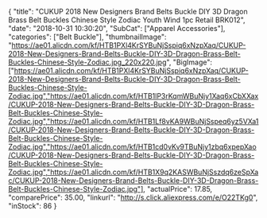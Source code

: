 {
	"title": "CUKUP 2018 New Designers Brand Belts Buckle DIY 3D Dragon Brass Belt Buckles Chinese Style Zodiac Youth Wind 1pc Retail BRK012",
	"date": "2018-10-31 10:30:20",
	"SubCat": ["Apparel Accessories"],
	"categories": ["Belt Buckle"],
	"thumbnailImage": "https://ae01.alicdn.com/kf/HTB1PXl4KrSYBuNjSspiq6xNzpXaq/CUKUP-2018-New-Designers-Brand-Belts-Buckle-DIY-3D-Dragon-Brass-Belt-Buckles-Chinese-Style-Zodiac.jpg_220x220.jpg",
	"BigImage": ["https://ae01.alicdn.com/kf/HTB1PXl4KrSYBuNjSspiq6xNzpXaq/CUKUP-2018-New-Designers-Brand-Belts-Buckle-DIY-3D-Dragon-Brass-Belt-Buckles-Chinese-Style-Zodiac.jpg","https://ae01.alicdn.com/kf/HTB1lP3rKqmWBuNjy1Xaq6xCbXXax/CUKUP-2018-New-Designers-Brand-Belts-Buckle-DIY-3D-Dragon-Brass-Belt-Buckles-Chinese-Style-Zodiac.jpg","https://ae01.alicdn.com/kf/HTB1Lf8vKA9WBuNjSspeq6yz5VXa1/CUKUP-2018-New-Designers-Brand-Belts-Buckle-DIY-3D-Dragon-Brass-Belt-Buckles-Chinese-Style-Zodiac.jpg","https://ae01.alicdn.com/kf/HTB1cd0vKv9TBuNjy1zbq6xpepXao/CUKUP-2018-New-Designers-Brand-Belts-Buckle-DIY-3D-Dragon-Brass-Belt-Buckles-Chinese-Style-Zodiac.jpg","https://ae01.alicdn.com/kf/HTB1X9q2KASWBuNjSszdq6zeSpXac/CUKUP-2018-New-Designers-Brand-Belts-Buckle-DIY-3D-Dragon-Brass-Belt-Buckles-Chinese-Style-Zodiac.jpg"],
	"actualPrice": 17.85,
	"comparePrice": 35.00,
	"linkurl": "http://s.click.aliexpress.com/e/O22TKg0",
	"inStock": 86
}
